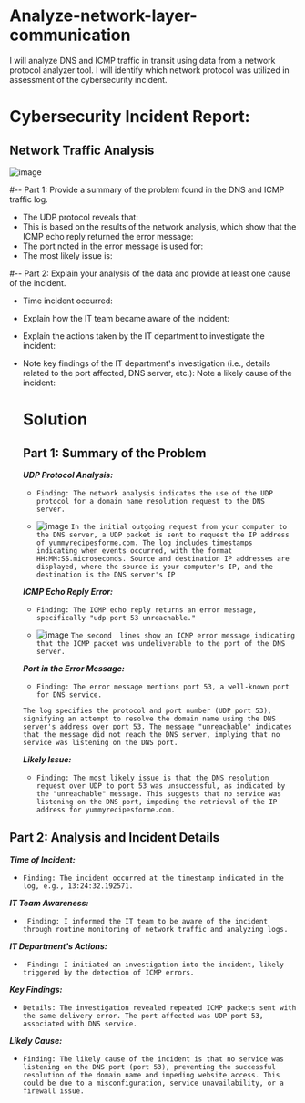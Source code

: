# Analyze-network-layer-communication
I will analyze DNS and ICMP traffic in transit using data from a network protocol analyzer tool. I will identify which network protocol was utilized in assessment of the cybersecurity incident. 


# Cybersecurity Incident Report:

## Network Traffic Analysis

![image](https://github.com/Obi-Chinedu/-Analyze-network-layer-communication/assets/155754242/5a3f5c4d-96a0-4d3a-b8d3-2aa186da1d30)


#-- Part 1: Provide a summary of the problem found in the DNS and ICMP traffic log.
- The UDP protocol reveals that:
- This is based on the results of the network analysis, which show that the ICMP echo reply returned the error message:
- The port noted in the error message is used for:
- The most likely issue is:


#-- Part 2: Explain your analysis of the data and provide at least one cause of the incident.
- Time incident occurred:
- Explain how the IT team became aware of the incident:
- Explain the actions taken by the IT department to investigate the incident:
- Note key findings of the IT department's investigation (i.e., details related to the port affected, DNS server, etc.):
Note a likely cause of the incident:


  # Solution 
  ## Part 1: Summary of the Problem
  ***UDP Protocol Analysis:***
  -     Finding: The network analysis indicates the use of the UDP protocol for a domain name resolution request to the DNS server.
  - ![image](https://github.com/Obi-Chinedu/-Analyze-network-layer-communication/assets/155754242/943a38d0-9187-4076-af10-067f6e7fd757)
    ``In the initial outgoing request from your computer to the DNS server, a UDP packet is sent to request the IP address of yummyrecipesforme.com. The log includes timestamps indicating when events occurred, with the format HH:MM:SS.microseconds. Source and destination IP addresses are displayed, where the source is your computer's IP, and the destination is the DNS server's IP``

  ***ICMP Echo Reply Error:***
  -     Finding: The ICMP echo reply returns an error message, specifically "udp port 53 unreachable."
  - ![image](https://github.com/Obi-Chinedu/-Analyze-network-layer-communication/assets/155754242/4e3922aa-c7d7-4226-a117-5863b8bf9a64)
  ``The second  lines show an ICMP error message indicating that the ICMP packet was undeliverable to the port of the DNS server.``
    
  ***Port in the Error Message:***
  -     Finding: The error message mentions port 53, a well-known port for DNS service.
  ``The log specifies the protocol and port number (UDP port 53), signifying an attempt to resolve the domain name using the DNS server's address over port 53. The message "unreachable" indicates that the message did not reach the DNS server, implying that no service was listening on the DNS port.``
  
  ***Likely Issue:***
  -     Finding: The most likely issue is that the DNS resolution request over UDP to port 53 was unsuccessful, as indicated by the "unreachable" message. This suggests that no service was listening on the DNS port, impeding the retrieval of the IP address for yummyrecipesforme.com.


## Part 2: Analysis and Incident Details
***Time of Incident:***
-     Finding: The incident occurred at the timestamp indicated in the log, e.g., 13:24:32.192571.

***IT Team Awareness:***
-      Finding: I informed the IT team to be aware of the incident through routine monitoring of network traffic and analyzing logs.

***IT Department's Actions:***
-      Finding: I initiated an investigation into the incident, likely triggered by the detection of ICMP errors.

***Key Findings:***
-     Details: The investigation revealed repeated ICMP packets sent with the same delivery error. The port affected was UDP port 53, associated with DNS service.

***Likely Cause:***
-     Finding: The likely cause of the incident is that no service was listening on the DNS port (port 53), preventing the successful resolution of the domain name and impeding website access. This could be due to a misconfiguration, service unavailability, or a firewall issue.
